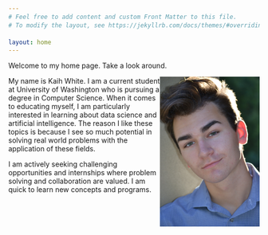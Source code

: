 ```yaml
---
# Feel free to add content and custom Front Matter to this file.
# To modify the layout, see https://jekyllrb.com/docs/themes/#overriding-theme-defaults

layout: home
---
```


Welcome to my home page. Take a look around.

<img style="float: right" width="200" src="Headshot.jpeg" >

My name is Kaih White. I am a current student at University of Washington who is pursuing a degree
in Computer Science.  When it comes to educating myself, I am particularly 
interested in learning about data science and artificial intelligence. The reason I like these topics
is because I see so much potential in solving real world problems with the application of these 
fields.

I am actively seeking challenging opportunities and internships where problem solving and 
collaboration are valued. I am quick to learn new concepts and programs.
	

